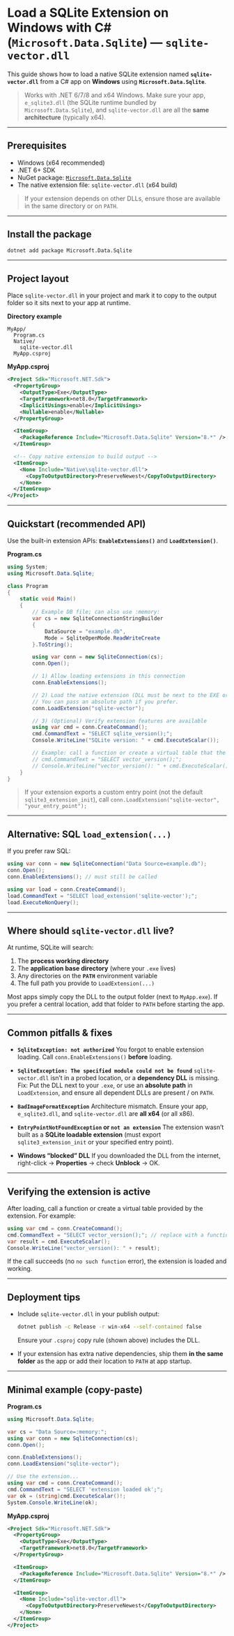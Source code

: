 # Load a SQLite Extension on Windows with C# (`Microsoft.Data.Sqlite`) — `sqlite-vector.dll`

This guide shows how to load a native SQLite extension named **`sqlite-vector.dll`** from a C# app on **Windows** using **`Microsoft.Data.Sqlite`**.

> Works with .NET 6/7/8 and x64 Windows. Make sure your app, `e_sqlite3.dll` (the SQLite runtime bundled by `Microsoft.Data.Sqlite`), and `sqlite-vector.dll` are all the **same architecture** (typically x64).

---

## Prerequisites

* Windows (x64 recommended)
* .NET 6+ SDK
* NuGet package: [`Microsoft.Data.Sqlite`](https://www.nuget.org/packages/Microsoft.Data.Sqlite)
* The native extension file: `sqlite-vector.dll` (x64 build)

> If your extension depends on other DLLs, ensure those are available in the same directory or on `PATH`.

---

## Install the package

```bash
dotnet add package Microsoft.Data.Sqlite
```

---

## Project layout

Place `sqlite-vector.dll` in your project and mark it to copy to the output folder so it sits next to your app at runtime.

**Directory example**

```
MyApp/
  Program.cs
  Native/
    sqlite-vector.dll
  MyApp.csproj
```

**MyApp.csproj**

```xml
<Project Sdk="Microsoft.NET.Sdk">
  <PropertyGroup>
    <OutputType>Exe</OutputType>
    <TargetFramework>net8.0</TargetFramework>
    <ImplicitUsings>enable</ImplicitUsings>
    <Nullable>enable</Nullable>
  </PropertyGroup>

  <ItemGroup>
    <PackageReference Include="Microsoft.Data.Sqlite" Version="8.*" />
  </ItemGroup>

  <!-- Copy native extension to build output -->
  <ItemGroup>
    <None Include="Native\sqlite-vector.dll">
      <CopyToOutputDirectory>PreserveNewest</CopyToOutputDirectory>
    </None>
  </ItemGroup>
</Project>
```

---

## Quickstart (recommended API)

Use the built-in extension APIs: **`EnableExtensions()`** and **`LoadExtension()`**.

**Program.cs**

```csharp
using System;
using Microsoft.Data.Sqlite;

class Program
{
    static void Main()
    {
        // Example DB file; can also use :memory:
        var cs = new SqliteConnectionStringBuilder
        {
            DataSource = "example.db",
            Mode = SqliteOpenMode.ReadWriteCreate
        }.ToString();

        using var conn = new SqliteConnection(cs);
        conn.Open();

        // 1) Allow loading extensions in this connection
        conn.EnableExtensions();

        // 2) Load the native extension (DLL must be next to the EXE or on PATH)
        // You can pass an absolute path if you prefer.
        conn.LoadExtension("sqlite-vector");

        // 3) (Optional) Verify extension features are available
        using var cmd = conn.CreateCommand();
        cmd.CommandText = "SELECT sqlite_version();";
        Console.WriteLine("SQLite version: " + cmd.ExecuteScalar());

        // Example: call a function or create a virtual table that the extension provides
        // cmd.CommandText = "SELECT vector_version();";
        // Console.WriteLine("vector_version(): " + cmd.ExecuteScalar());
    }
}
```

> If your extension exports a custom entry point (not the default `sqlite3_extension_init`), call
> `conn.LoadExtension("sqlite-vector", "your_entry_point");`

---

## Alternative: SQL `load_extension(...)`

If you prefer raw SQL:

```csharp
using var conn = new SqliteConnection("Data Source=example.db");
conn.Open();
conn.EnableExtensions(); // must still be called

using var load = conn.CreateCommand();
load.CommandText = "SELECT load_extension('sqlite-vector');";
load.ExecuteNonQuery();
```

---

## Where should `sqlite-vector.dll` live?

At runtime, SQLite will search:

1. The **process working directory**
2. The **application base directory** (where your `.exe` lives)
3. Any directories on the **`PATH`** environment variable
4. The full path you provide to `LoadExtension(...)`

Most apps simply copy the DLL to the output folder (next to `MyApp.exe`).
If you prefer a central location, add that folder to `PATH` before starting the app.

---

## Common pitfalls & fixes

* **`SqliteException: not authorized`**
  You forgot to enable extension loading. Call `conn.EnableExtensions()` **before** loading.

* **`SqliteException: The specified module could not be found`**
  `sqlite-vector.dll` isn’t in a probed location, or a **dependency DLL** is missing.
  Fix: Put the DLL next to your `.exe`, or use an **absolute path** in `LoadExtension`, and ensure all dependent DLLs are present / on `PATH`.

* **`BadImageFormatException`**
  Architecture mismatch. Ensure your app, `e_sqlite3.dll`, and `sqlite-vector.dll` are **all x64** (or all x86).

* **`EntryPointNotFoundException` or `not an extension`**
  The extension wasn’t built as a **SQLite loadable extension** (must export `sqlite3_extension_init` or your specified entry point).

* **Windows “blocked” DLL**
  If you downloaded the DLL from the internet, right-click → **Properties** → check **Unblock** → OK.

---

## Verifying the extension is active

After loading, call a function or create a virtual table provided by the extension. For example:

```csharp
using var cmd = conn.CreateCommand();
cmd.CommandText = "SELECT vector_version();"; // replace with a function shipped by your extension
var result = cmd.ExecuteScalar();
Console.WriteLine("vector_version(): " + result);
```

If the call succeeds (no `no such function` error), the extension is loaded and working.

---

## Deployment tips

* Include `sqlite-vector.dll` in your publish output:

  ```bash
  dotnet publish -c Release -r win-x64 --self-contained false
  ```

  Ensure your `.csproj` copy rule (shown above) includes the DLL.

* If your extension has extra native dependencies, ship them **in the same folder** as the app or add their location to `PATH` at app startup.

---

## Minimal example (copy-paste)

**Program.cs**

```csharp
using Microsoft.Data.Sqlite;

var cs = "Data Source=:memory:";
using var conn = new SqliteConnection(cs);
conn.Open();

conn.EnableExtensions();
conn.LoadExtension("sqlite-vector");

// Use the extension...
using var cmd = conn.CreateCommand();
cmd.CommandText = "SELECT 'extension loaded ok';";
var ok = (string)cmd.ExecuteScalar()!;
System.Console.WriteLine(ok);
```

**MyApp.csproj**

```xml
<Project Sdk="Microsoft.NET.Sdk">
  <PropertyGroup>
    <OutputType>Exe</OutputType>
    <TargetFramework>net8.0</TargetFramework>
  </PropertyGroup>

  <ItemGroup>
    <PackageReference Include="Microsoft.Data.Sqlite" Version="8.*" />
  </ItemGroup>

  <ItemGroup>
    <None Include="sqlite-vector.dll">
      <CopyToOutputDirectory>PreserveNewest</CopyToOutputDirectory>
    </None>
  </ItemGroup>
</Project>
```

